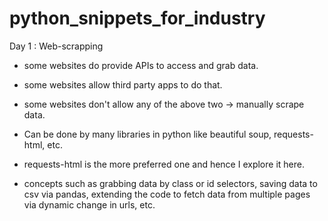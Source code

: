 # python_snippets_for_industry

Day 1 : Web-scrapping
* some websites do provide APIs to access and grab data. 
* some websites allow third party apps to do that. 
* some websites don't allow any of the above two -> manually scrape data.

* Can be done by many libraries in python like beautiful soup, requests-html, etc.
* requests-html is the more preferred one and hence I explore it here. 
* concepts such as grabbing data by class or id selectors, saving data to csv via pandas, extending the code to fetch data from multiple pages via dynamic change in urls, etc.
